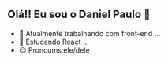 ## Olá!! Eu sou o Daniel Paulo  👋


- 🔭 Atualmente trabalhando com front-end ...
- 🌱 Estudando React ...
- 😊 Pronoums:ele/dele
